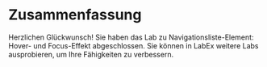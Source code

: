 # Zusammenfassung

Herzlichen Glückwunsch! Sie haben das Lab zu Navigationsliste-Element: Hover- und Focus-Effekt abgeschlossen. Sie können in LabEx weitere Labs ausprobieren, um Ihre Fähigkeiten zu verbessern.
